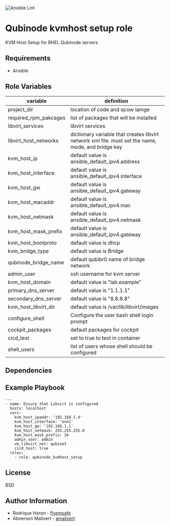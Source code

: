 ![Ansible Lint](https://github.com/Qubinode/qubinode_kvmhost_setup/workflows/Ansible%20Lint/badge.svg?branch=dev)

Qubinode kvmhost setup role 
=========
KVM Host Setup for RHEL Qubinode servers

Requirements
------------

* Ansible 

Role Variables
--------------

| variable  | definition |
| ------------- | ------------- |
| project_dir | location of code and qcow iamge | 
| required_rpm_pakcages | list of packages that will be installed |
| libvirt_services | libvirt services |
| libvirt_host_networks | dictionary variable that creates libvirt network xml file. must set the name, mode, and bridge key |
| kvm_host_ip | default value is ansible_default_ipv4.address |
| kvm_host_interface | default value is ansible_default_ipv4.interface |
| kvm_host_gw | default value is ansible_default_ipv4.gateway |
| kvm_host_macaddr | default value is ansible_default_ipv4.mac |
| kvm_host_netmask | default value is ansible_default_ipv4.netmask |
| kvm_host_mask_prefix | default value is ansible_default_ipv4.gateway |
| kvm_host_bootproto | default value is dhcp |
| kvm_bridge_type | default value is Bridge |
| qubinode_bridge_name | default qubibr0 name of bridge network |
| admin_user | ssh username for kvm server |
| kvm_host_domain | default value is "lab.example" |
| primary_dns_server | default value is  "1.1.1.1"  |
| secondary_dns_server | default value is  "8.8.8.8"  |
| kvm_host_libvirt_dir | default value is /var/lib/libvirt/images |
| configure_shell | Configure the user bash shell login prompt |
| cockpit_packages | default packages for cockpit |
| cicd_test | set to true to test in container |
| shell_users | list of users whose shell should be configured|



Dependencies
------------



Example Playbook
----------------

    ---
    - name: Ensure that Libvirt is configured
      hosts: localhost
      vars: 
        kvm_host_ipaddr: '192.168.1.4'
        kvm_host_interface: 'eno1'
        kvm_host_gw: '192.168.1.1'
        kvm_host_netmask: 255.255.255.0
        kvm_host_mask_prefix: 24
        admin_user: admin
        vm_libvirt_net: qubinet
        cicd_test: true
      roles:
        - role: qubinode_kvmhost_setup

          

License
-------

BSD

Author Information
------------------

* Rodrique Heron - [flyemsafe](https://github.com/flyemsafe)
* Abnerson Malivert - [amalivert](https://github.com/amalivert)
